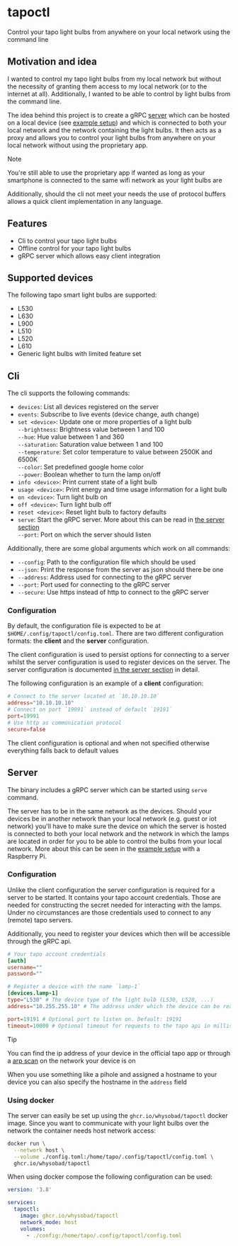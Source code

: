 # tapoctl

Control your tapo light bulbs from anywhere on your local network using the command line

## Motivation and idea

I wanted to control my tapo light bulbs from my local network but without the necessity of granting them access to my local network (or to the internet at all).
Additionally, I wanted to be able to control by light bulbs from the command line.

The idea behind this project is to create a gRPC [server](#server) which can be hosted on a local device (see [example setup](/example)) and which is connected 
to both your local network and the network containing the light bulbs. It then acts as a proxy and allows you to control
your light bulbs from anywhere on your local network without using the proprietary app.

>[!NOTE]
> You're still able to use the proprietary app if wanted as long as your smartphone is connected to the same wifi network as your light bulbs are

Additionally, should the cli not meet your needs the use of protocol buffers allows a quick client implementation in any language.

## Features

* Cli to control your tapo light bulbs
* Offline control for your tapo light bulbs
* gRPC server which allows easy client integration

## Supported devices

The following tapo smart light bulbs are supported:

* L530
* L630
* L900
* L510
* L520
* L610
* Generic light bulbs with limited feature set

## Cli

The cli supports the following commands:

* `devices`: List all devices registered on the server
* `events`: Subscribe to live events (device change, auth change) 
* `set <device>`: Update one or more properties of a light bulb <br>
    `--brightness`: Brightness value between 1 and 100<br>
    `--hue`: Hue value between 1 and 360<br>
    `--saturation`: Saturation value between 1 and 100<br>
    `--temperature`: Set color temperature to value between 2500K and 6500K<br>
    `--color`: Set predefined google home color<br>
    `--power`: Boolean whether to turn the lamp on/off
* `info <device>`: Print current state of a light bulb
* `usage <device>`: Print energy and time usage information for a light bulb
* `on <device>`: Turn light bulb on
* `off <device>`: Turn light bulb off
* `reset <device>`: Reset light bulb to factory defaults
* `serve`: Start the gRPC server. More about this can be read in [the server section](#server) <br>
    `--port`: Port on which the server should listen

Additionally, there are some global arguments which work on all commands:
* `--config`: Path to the configuration file which should be used
* `--json`: Print the response from the server as json should there be one
* `--address`: Address used for connecting to the gRPC server
* `--port`: Port used for connecting to the gRPC server
* `--secure`: Use https instead of http to connect to the gRPC server

### Configuration

By default, the configuration file is expected to be at `$HOME/.config/tapoctl/config.toml`. There are two different configuration formats: the **client** and the **server** configuration.

The client configuration is used to persist options for connecting to a server whilst the server configuration is used to register devices on the server. The server configuration is documented [in the server section](#configuration-1) in detail.

The following configuration is an example of a **client** configuration:
```toml
# Connect to the server located at `10.10.10.10`
address="10.10.10.10"
# Connect on port `19991` instead of default `19191`
port=19991
# Use http as communication protocol
secure=false
```

The client configuration is optional and when not specified otherwise everything falls back to default values

## Server

The binary includes a gRPC server which can be started using `serve` command.

The server has to be in the same network as the devices. Should your devices be in another network than your local network (e.g. guest or iot network)
you'll have to make sure the device on which the server is hosted is connected to both your local network and the network in which the lamps are located in order for you to be
able to control the bulbs from your local network. More about this can be seen in the [example setup](/example) with a Raspberry Pi.

### Configuration

Unlike the client configuration the server configuration is required for a server to be started. It contains your tapo account credentials. Those are needed for 
constructing the secret needed for interacting with the lamps. Under no circumstances are those credentials used to connect to any (remote) tapo servers.

Additionally, you need to register your devices which then will be accessible through the gRPC api.

```toml
# Your tapo account credentials
[auth]
username=""
password=""

# Register a device with the name `lamp-1`
[devices.lamp-1]
type="L530" # The device type of the light bulb (L530, L520, ...)
address="10.255.255.10" # The address under which the device can be reached

port=19191 # Optional port to listen on. Default: 19191
timeout=10000 # Optional timeout for requests to the tapo api in milliseconds. Default: 10000
```

>[!TIP]
> You can find the ip address of your device in the official tapo app or through a
> [arp scan](https://linux.die.net/man/1/arp-scan) on the network your device is on
>
> When you use something like a pihole and assigned a hostname to your device you can also specify the hostname
> in the `address` field

### Using docker

The server can easily be set up using the `ghcr.io/whysobad/tapoctl` docker image. Since you want to communicate with your light bulbs over the network
the container needs host network access:

```bash
docker run \
  --network host \
  --volume ./config.toml:/home/tapo/.config/tapoctl/config.toml \
  ghcr.io/whysobad/tapoctl
```

When using docker compose the following configuration can be used:

```yaml
version: '3.8'

services:
  tapoctl:
    image: ghcr.io/whysobad/tapoctl
    network_mode: host
    volumes:
      - ./config:/home/tapo/.config/tapoctl/config.toml
```